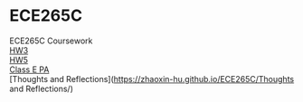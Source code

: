 # ECE265C
ECE265C Coursework<br/>
[HW3](https://zhaoxin-hu.github.io/ECE265C/HW3/)<br/>
[HW5](https://zhaoxin-hu.github.io/ECE265C/HW5/)<br/>
[Class E PA](https://zhaoxin-hu.github.io/ECE265C/ClassE/)<br/>
[Thoughts and Reflections](https://zhaoxin-hu.github.io/ECE265C/Thoughts and Reflections/)<br/>
